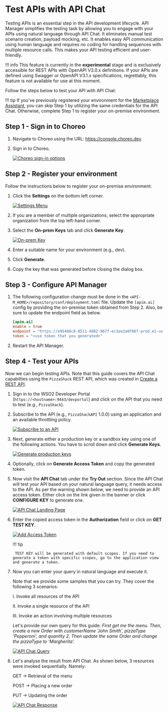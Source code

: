 # Test APIs with API Chat

Testing APIs is an essential step in the API development lifecycle. API Manager simplifies the testing task by allowing you to engage with your APIs using natural language through API Chat. It eliminates manual test scenario creation, payload mocking, etc. It enables easy API communication using human language and requires no coding for handling sequences with multiple resource calls. This makes your API testing efficient and user-friendly.

!!! info
    This feature is currently in the **experimental** stage and is exclusively accessible for REST APIs with OpenAPI V3.0.x definitions. If your APIs are defined using Swagger or OpenAPI V3.1.x specifications, regrettably, this feature is not available for use at this moment.

Follow the steps below to test your API with API Chat:

!!! tip
    If you've previously registered your environment for the [Marketplace Assistant]({{base_path}}/consume/discover-apis/marketplace-assistant), you can skip Step 1 by utilizing the same credentials for the API Chat. Otherwise, complete Step 1 to register your on-premise environment.

## Step 1 - Sign in to Choreo

1. Navigate to Choreo using the URL: <a href="https://console.choreo.dev">https://console.choreo.dev</a>.

2. Sign in to Choreo.

   [![Choreo sign-in options]({{base_path}}/assets/img/observe/sign-in-choreo.png)]({{base_path}}/assets/img/observe/sign-in-choreo.png)

## Step 2 - Register your environment

Follow the instructions below to register your on-premise environment:

1. Click the **Settings** on the bottom left corner.

      [![Settings Menu]({{base_path}}/assets/img/observe/settings-menu.png)]({{base_path}}/assets/img/observe/settings-menu.png)

2. If you are a member of multiple organizations, select the appropriate organization from the top left-hand corner.

3. Select the **On-prem Keys** tab and click **Generate Key**.

      [![On-prem Key]({{base_path}}/assets/img/observe/on-prem-key.png)]({{base_path}}/assets/img/observe/on-prem-key.png)

4. Enter a suitable name for your environment (e.g., dev).

5. Click **Generate**.
6. Copy the key that was generated before closing the dialog box.

## Step 3 - Configure API Manager

1. The following configuration change must be done in the `<API-M_HOME>/repository/conf/deployment.toml` file. Update the `[apim.ai]` config by providing the on-premise token obtained from Step 2. Also, be sure to update the endpoint field as below.

      ```toml
      [apim.ai]
      enable = true
      endpoint = "https://e95488c8-8511-4882-967f-ec3ae2a0f86f-prod.e1-us-east-azure.choreoapis.dev/lgpt/interceptor-service/interceptor-service-be2/v1.0"
      token = "<use token that you generated>"
      ```

2. Restart the API Manager.

## Step 4 - Test your APIs

Now we can begin testing APIs. Note that this guide covers the API Chat capabilties using the `PizzaShack` REST API, which was created in [Create a REST API]({{base_path}}/design/create-api/create-rest-api/create-a-rest-api/).

1.  Sign in to the WSO2 Developer Portal (`https://<hostname>:9443/devportal`) and click on the API that you need to test (e.g., `PizzaShack`).

2.  Subscribe to the API (e.g., `PizzaShackAPI` 1.0.0) using an application and an available throttling policy.

    [![Subscribe to an API]({{base_path}}/assets/img/learn/subscribe-to-api.png)]({{base_path}}/assets/img/learn/subscribe-to-api.png)

3. Next, generate either a production key or a sandbox key using one of the following actions. You have to scroll down and click **Generate Keys**.

    [![Generate production keys]({{base_path}}/assets/img/learn/generate-application-keys.png)]({{base_path}}/assets/img/learn/generate-application-keys.png)

4. Optionally, click on **Generate Access Token** and copy the generated token.

5.  Now visit the **API Chat** tab under the **Try Out** section. Since the API Chat will test your API based on your natural language query, it needs access to the API. As per the warning shown below, we need to provide an API access token. Either click on the link given in the banner or click **CONFIGURE KEY** to generate one.

    [![API Chat Landing Page]({{base_path}}/assets/img/get_started/api-chat.png)]({{base_path}}/assets/img/get_started/api-chat.png)

6.  Enter the copied access token in the **Authorization** field or click on **GET TEST KEY**.

    [![Add Access Token]({{base_path}}/assets/img/get_started/api-chat-access-token.png)]({{base_path}}/assets/img/get_started/api-chat-access-token.png)

    !!! tip

         TEST KEY will be generated with default scopes. If you need to generate a token with specific scopes, go to the application view and generate a token.

7. Now you can enter your query in natural language and execute it.
    
     Note that we provide some samples that you can try. They cover the following 3 scenarios:

      I. Invoke all resources of the API

      II. Invoke a single resource of the API
      
      III. Invoke an action involving multiple resources
   
    Let's provide our own query for this guide: _First get me the menu. Then, create a new Order with customerName 'John Smith', pizzaType 'Pepperoni', and quantity 2. Then update the same Order and change the pizzaType to 'Margherita'._

    [![API Chat Query]({{base_path}}/assets/img/get_started/api-chat-query.png)]({{base_path}}/assets/img/get_started/api-chat-query.png)

8. Let's analyse the result from API Chat. As shown below, 3 resources were invoked sequentially. Namely:

    GET &rarr; Retrieval of the menu

    POST &rarr; Placing a new order

    PUT &rarr; Updating the order

    [![API Chat Response]({{base_path}}/assets/img/get_started/api-chat-response.png)]({{base_path}}/assets/img/get_started/api-chat-response.png)
